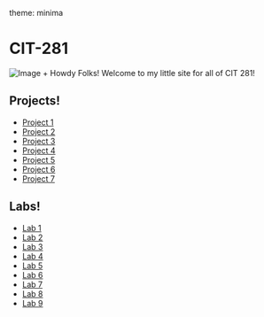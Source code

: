 theme: minima

# CIT-281

<img src="https://images.unsplash.com/photo-1587620962725-abab7fe55159?ixlib=rb-4.0.3&ixid=M3wxMjA3fDB8MHxzZWFyY2h8NHx8cHJvZ3JhbW1pbmd8ZW58MHx8MHx8fDA%3D&auto=format&fit=crop&w=1400&q=60" alt="Image">
+ Howdy Folks! Welcome to my little site for all of CIT 281! 

## Projects!
+ [Project 1]()
+ [Project 2](url)
+ [Project 3](url)
+ [Project 4](url)
+ [Project 5](url)
+ [Project 6](url)
+ [Project 7](url)

## Labs!
+ [Lab 1](url)
+ [Lab 2](url)
+ [Lab 3](url)
+ [Lab 4](url)
+ [Lab 5](url)
+ [Lab 6](url)
+ [Lab 7](url)
+ [Lab 8](url)
+ [Lab 9](url)
